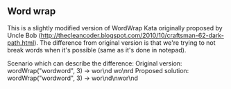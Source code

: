 ## Word wrap

This is a slightly modified version of WordWrap Kata originally proposed by Uncle Bob (http://thecleancoder.blogspot.com/2010/10/craftsman-62-dark-path.html).
The difference from original version is that we're trying to not break words when it's possible (same as it's done in notepad).

Scenario which can describe the difference:
Original version: wordWrap("wordword", 3) -> wor\nd wo\nrd
Proposed solution: wordWrap("wordword", 3) -> wor\nd\nwor\nd

